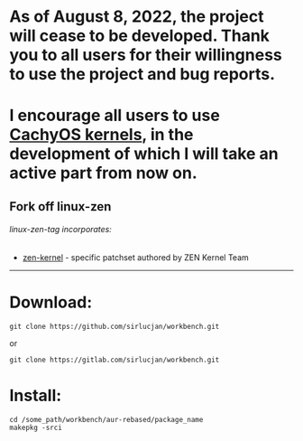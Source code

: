 # As of August 8, 2022, the project will cease to be developed. Thank you to all users for their willingness to use the project and bug reports.
# I encourage all users to use [CachyOS kernels](https://github.com/CachyOS/linux-cachyos), in the development of which I will take an active part from now on.

## Fork off linux-zen

###### linux-zen-tag incorporates:

* [zen-kernel](https://github.com/zen-kernel/zen-kernel/tree/5.18/master) - specific patchset authored by ZEN Kernel Team

***
# Download:

```
git clone https://github.com/sirlucjan/workbench.git

```

or

```
git clone https://gitlab.com/sirlucjan/workbench.git

```
# Install:


```
cd /some_path/workbench/aur-rebased/package_name
makepkg -srci

```

